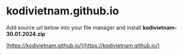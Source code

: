 # kodivietnam.github.io
Add source url below into your file manager and install **kodivietnam-30.01.2024.zip**

[https://kodivietnam.github.io/](https://kodivietnam.github.io/)
